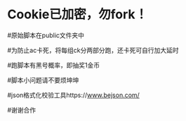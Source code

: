 # Cookie已加密，勿fork！

#原始脚本在public文件夹中

#为防止ac卡死，将每组ck分两部分跑，还卡死可自行加大延时

#跑脚本有黑号概率，即抽奖1金币

#脚本小问题请不要烦坤坤

#json格式化校验工具https://www.bejson.com/

#谢谢合作
